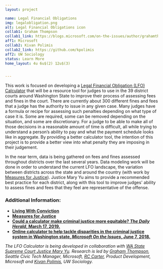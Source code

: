 ```yaml
---
layout: project

name: Legal Financial Obligations
img: legalobligation.png
alt: Legal Financial Obligations icon
collab1: Graham Thompson
collab1_link: https://blogs.microsoft.com/on-the-issues/author/grahamthompson/#sm.0000fdrwqfwb5dbvxn71n89fvgy8f
aff1: Microsoft
collab2: Kivan Polimis
collab2_link: https://github.com/kpolimis
aff2: UW Sociology
status: Learn More
home_layout: 4u 6u$(2) 12u$(3)


---
```


This work is focused on developing a [Legal Financial Obligation (LFO) Calculator](https://beta.lfocalculator.org/) that will be a resource tool for judges to use in the 39 district courts around Washington State to improve their process of assessing fees and fines in the court. There are currently about 300 different fines and fees that a judge has the authority to issue in any given case. Many judges have a formula or recipe for assessing such penalties depending on what type of case it is. Some are required, some can be removed depending on the situation, and some are discretionary. For a judge to be able to make all of those decisions in a reasonable amount of time is difficult, all while trying to understand a person’s ability to pay and what the payment schedule looks like in aggregate. By providing a better calculator tool, the intention of this project is to provide a better view into what penalty they are imposing in their judgement.

In the near term, data is being gathered on fees and fines assessed throughout districts over the last several years. Data modeling work will be done in order to understand the current LFO landscape, the variation between districts across the state and around the country (with work by [Measures for Justice](https://measuresforjustice.org/)). Justice Mary Yu aims to provide a recommended best practice for each district, along with this tool to improve judges' ability to assess fines and fees that they feel are representative of the offense. 



### Additional Information:

* **[Living With Conviction](https://www.livingwithconviction.org/)**
* **[Measures for Justice](https://measuresforjustice.org/)**
* **[Could a calculator make criminal justice more equitable? _The Daily Herald_, March 17, 2019.](https://www.heraldnet.com/news/could-a-calculator-make-criminal-justice-more-equitable/)**
* **[Online calculator to help tackle disparities in the criminal justice system in Washington state, _Microsoft On the Issues_, June 7, 2018.](https://blogs.microsoft.com/on-the-issues/2018/06/07/online-calculator-to-help-tackle-disparities-in-the-criminal-justice-system-in-washington-state/)**

_The LFO Calculator is being developed in collaboration with [WA State Supreme Court Justice Mary Yu](http://justicemaryyu.com/).  Research is led by [Graham Thompson](https://blogs.microsoft.com/on-the-issues/author/grahamthompson/#sm.0000fdrwqfwb5dbvxn71n89fvgy8f), Seattle Civic Tech Manager, Microsoft, [RC Carter](https://www.linkedin.com/in/therealrc), Product Development, Microsoft and [Kivan Polimis](https://github.com/kpolimis), UW Sociology._